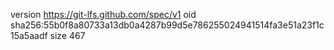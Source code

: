 version https://git-lfs.github.com/spec/v1
oid sha256:55b0f8a80733a13db0a4287b99d5e786255024941514fa3e51a23f1c15a5aadf
size 467
